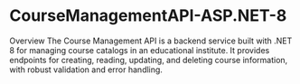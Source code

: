 # CourseManagementAPI-ASP.NET-8
Overview The Course Management API is a backend service built with .NET 8 for managing course catalogs in an educational institute. It provides endpoints for creating, reading, updating, and deleting course information, with robust validation and error handling.
